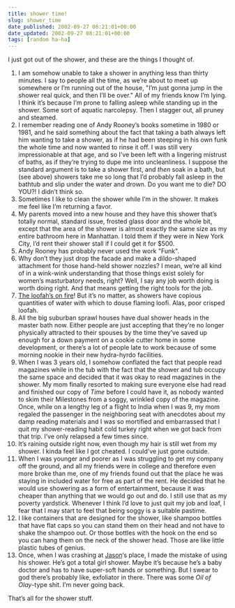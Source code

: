 ```yaml
---
title: shower time!
slug: shower_time
date_published: 2002-09-27 08:21:01+00:00
date_updated: 2002-09-27 08:21:01+00:00
tags: [random ha-ha]
---
```

I just got out of the shower, and these are the things I thought of.

1. I am somehow unable to take a shower in anything less than thirty minutes. I say to people all the time, as we’re about to meet up somewhere or I’m running out of the house, "I’m just gonna jump in the shower real quick, and then I’ll be over." All of my friends know I’m lying. I think it’s because I’m prone to falling asleep while standing up in the shower. Some sort of aquatic narcolepsy. Then I stagger out, all pruney and steamed.
2. I remember reading one of Andy Rooney’s books sometime in 1980 or 1981, and he said something about the fact that taking a bath always left him wanting to take a shower, as if he had been steeping in his own funk the whole time and now wanted to rinse it off. I was still very impressionable at that age, and so I’ve been left with a lingering mistrust of baths, as if they’re trying to dupe me into uncleanliness. I suppose the standard argument is to take a shower first, and *then* soak in a bath, but (see above) showers take me so long that I’d probably fall asleep in the bathtub and slip under the water and drown. Do you want me to die? DO YOU?! I didn’t think so.
3. Sometimes I like to clean the shower while I’m in the shower. It makes me feel like I’m returning a favor.
4. My parents moved into a new house and they have this shower that’s totally normal, standard issue, frosted glass door and the whole bit, except that the area of the shower is almost exactly the same size as my entire bathroom here in Manhattan. I told them if they were in New York City, I’d rent their shower stall if I could get it for $500.
5. Andy Rooney has probably never used the work "Funk".
6. Why don’t they just drop the facade and make a dildo-shaped attachment for those hand-held shower nozzles? I mean, we’re all kind of in a wink-wink understanding that those things exist solely for women’s masturbatory needs, right? Well, I say any job worth doing is worth doing right. And that means getting the right tools for the job.
7. [The loofah’s on fire](/2002/02/loofah.html)! But it’s no matter, as showers have copious quantities of water with which to douse flaming loofi. Alas, poor crisped loofah.
8. All the big suburban sprawl houses have dual shower heads in the master bath now. Either people are just accepting that they’re no longer physically attracted to their spouses by the time they’ve saved up enough for a down payment on a cookie cutter home in some development, or there’s a lot of people late to work because of some morning nookie in their new hydra-hyrdo facilities.
9. When I was 3 years old, I somehow conflated the fact that people read magazines while in the tub with the fact that the shower and tub occupy the same space and decided that it was okay to read magazines in the shower. My mom finally resorted to making sure everyone else had read and finished our copy of *Time* before I could have it, as nobody wanted to skim their Milestones from a soggy, wrinkled copy of the magazine. Once, while on a lengthy leg of a flight to India when I was 9, my mom regaled the passenger in the neighboring seat with anecdotes about my damp reading materials and I was so mortified and embarrassed that I quit my shower-reading habit cold turkey right when we got back from that trip. I’ve only relapsed a few times since.
10. It’s raining outside right now, even though my hair is still wet from my shower. I kinda feel like I got cheated. I could’ve just gone outside.
11. When I was younger and poorer as I was struggling to get my company off the ground, and all my friends were in college and therefore even more broke than me, one of my friends found out that the place he was staying in included water for free as part of the rent. He decided that he would use showering as a form of entertainment, because it was cheaper than anything that we would go out and do. I still use that as my poverty yardstick. Whenever I think I’d love to just quit my job and loaf, I fear that I may start to feel that being soggy is a suitable pastime.
12. I like containers that are designed for the shower, like shampoo bottles that have flat caps so you can stand them on their head and not have to shake the shampoo out. Or those bottles with the hook on the end so you can hang them on the neck of the shower head. Those are like little plastic tubes of genius.
13. Once, when I was crashing at [Jason](http://q.queso.com)‘s place, I made the mistake of using his shower. He’s got a total girl shower. Maybe it’s because he’s a baby doctor and has to have super-soft hands or something. But I swear to god there’s probably like, exfoliator in there. There was some *Oil of Olay*-type shit. I’m never going back.

That’s all for the shower stuff.
